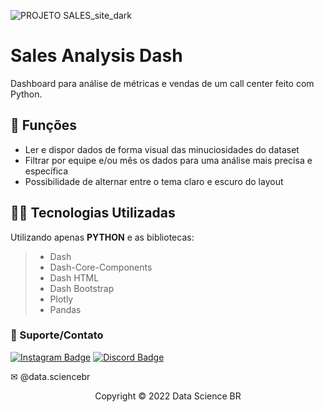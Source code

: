 ![PROJETO SALES_site_dark](https://drive.google.com/drive/u/0/my-drive)


# Sales Analysis Dash

Dashboard para análise de métricas e vendas de um call center feito com Python.

## 🔧 Funções

- Ler e dispor dados de forma visual das minuciosidades do dataset
- Filtrar por equipe e/ou mês os dados para uma análise mais precisa e específica
- Possibilidade de alternar entre o tema claro e escuro do layout


## 👨‍💻 Tecnologias Utilizadas

Utilizando apenas **PYTHON** e as bibliotecas:
> - Dash
> - Dash-Core-Components
> - Dash HTML
> - Dash Bootstrap
> - Plotly
> - Pandas


### 🤝 Suporte/Contato

[![Instagram Badge](https://img.shields.io/badge/Instagram-E4405F?style=for-the-badge&logo=instagram&logoColor=white)](https://www.instagram.com/data.sciencebr/)
[![Discord Badge](https://img.shields.io/badge/Discord-7289DA?style=for-the-badge&logo=discord&logoColor=white)](https://discord.gg/mPe2RJbE)

✉ @data.sciencebr




<p align="center">Copyright © 2022 Data Science BR</p>

